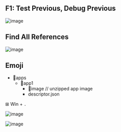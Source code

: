 ## F1: Test Previous, Debug Previous

![image](https://github.com/voedger/kb/assets/11589750/e1e224b9-71e6-4583-a8b7-78e65c2031dd)

## Find All References

![image](https://github.com/voedger/kb/assets/11589750/8896bf42-c5ec-424e-8509-19e999f1e3f9)

## Emoji

- 📂apps
  - 📁app1
    - 📁image // unzipped app image
    - descriptor.json

⊞ Win + `.` 

![image](https://github.com/voedger/kb/assets/11589750/c7f23c60-998f-40a7-8bbe-3306da1b6f98)


![image](https://github.com/voedger/kb/assets/11589750/55e399cc-9d99-49d2-925d-2b203b63c89e)



